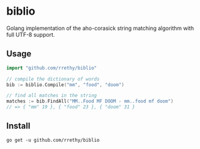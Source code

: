 # biblio

Golang implementation of the aho-corasick string matching algorithm with full UTF-8 support.

## Usage

```go
import "github.com/rrethy/biblio"

// compile the dictionary of words
bib := biblio.Compile("mm", "food", "doom")

// find all matches in the string
matches := bib.FindAll("MM..Food MF DOOM - mm..food mf doom")
// => { "mm" 19 }, { "food" 23 }, { "doom" 31 }
```

## Install

```
go get -u github.com/rrethy/biblio
```
